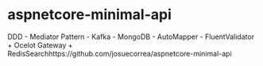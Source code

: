 # aspnetcore-minimal-api

DDD - Mediator Pattern - Kafka - MongoDB - AutoMapper - FluentValidator + Ocelot Gateway + RedisSearchhttps://github.com/josuecorrea/aspnetcore-minimal-api
